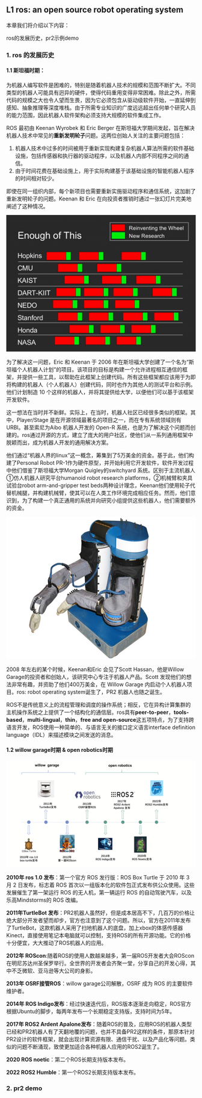 ## L1 ros: an open source robot operating system

本章我们将介绍以下内容：

ros的发展历史，pr2示例demo

### 1. ros 的发展历史

#### 1.1 斯坦福时期：

为机器人编写软件是困难的，特别是随着机器人技术的规模和范围不断扩大。不同类型的机器人可能具有迥异的硬件，使得代码重用变得非常困难。除此之外，所需代码的规模之大也令人望而生畏，因为它必须包含从驱动级软件开始，一直延伸到感知、抽象推理等深度堆栈。由于所需专业知识的广度远远超出任何单个研究人员的能力范围，因此机器人软件架构必须支持大规模的软件集成工作。

ROS 最初由 Keenan Wyrobek 和 Eric Berger 在斯坦福大学期间发起，旨在解决机器人技术中常见的**重新发明轮子**问题。这两位创始人关注的主要问题包括：

1. 机器人技术中过多的时间被用于重新实现构建复杂机器人算法所需的软件基础设施，包括传感器和执行器的驱动程序，以及机器人内部不同程序之间的通信。
2. 由于时间花费在基础设施上，用于实际构建基于该基础设施的智能机器人程序的时间相对较少。

即使在同一组织内部，每个新项目也需要重新实施驱动程序和通信系统，这加剧了重新发明轮子的问题。Keenan 和 Eric 在向投资者推销时通过一张幻灯片完美地阐述了这种情况。

![重造轮子](pic/reinventing_wheel.png)

为了解决这一问题，Eric 和 Keenan 于 2006 年在斯坦福大学创建了一个名为“斯坦福个人机器人计划”的项目。该项目的目标是构建一个允许进程相互通信的框架，并提供一些工具，以帮助在此框架上创建代码。所有这些框架都应该用于为即将构建的机器人（个人机器人）创建代码，同时也作为其他人的测试平台和示例。他们计划制造 10 个这样的机器人，并将其提供给大学，以便他们可以基于该框架开发软件。

这一想法在当时并不新鲜。实际上，在当时，机器人社区已经很多类似的框架。其中，Player/Stage 是在开源领域最著名的项目之一，而在专有系统领域则有 URBI。甚至索尼为Aibo 机器人开发的 Open-R 系统，也是为了解决这个问题而创建的。ros通过开源的方式，建立了庞大的用户社区，使他们从一系列通用框架中脱颖而出，成为机器人开发的通用解决方案。

他们通过“机器人界的linux”这一概念，筹集到了5万美金的资金。基于此，他们构建了Personal Robot PR-1作为硬件原型，并开始利用它开发软件，软件开发过程中他们借鉴了斯坦福大学Morgan Quigley的switchyard 系统。区别于主流机器人①仿人机器人研究平台humanoid robot research platforms，②机械臂和夹具试验台robot arm-and-gripper test beds两种设计理念，Keenan他们使用轮子代替机械腿，并构建机械臂，使其可以在人类工作环境完成相应任务。然而，他们意识到，为了构建一个真正通用的系统并向研究小组提供这些机器人，他们需要额外的资金。

![pr1机器人](pic/pr1.png)

2008 年左右的某个时候，Keenan和Eric 会见了Scott Hassan，他是Willow Garage的投资者和创始人，该研究中心专注于机器人产品。Scott 发现他们的想法非常有趣，并资助了他们400万美金，在 Willow Garage 内启动个人机器人项目。ros: robot operating system诞生了，PR2 机器人也随之诞生。

ROS不是传统意义上的流程管理和调度的操作系统；相反，它在异构计算集群的主机操作系统之上提供了一个结构化的通信层。ros具有**peer-to-peer**，**tools-based**，**multi-lingual**，**thin**，**free and open-source**这五项特点，为了支持跨语言开发，ROS使用一种简单的、与语言无关的接口定义语言interface definition language（IDL）来描述模块之间发送的消息。

#### 1.2 willow garage时期 & open robotics时期

![时间线](pic/history.png)

**2010年 ros 1.0 发布**：第一个官方 ROS 发行版：ROS Box Turtle 于 2010 年 3 月 2 日发布，标志着 ROS 首次以一组版本化的软件包正式发布供公众使用。这些发展催生了第一架运行 ROS 的无人机，第一辆运行 ROS 的自动驾驶汽车，以及乐高Mindstorms的 ROS 改编。

**2011年TurtleBot 发布**：PR2机器人虽然好，但是成本居高不下，几百万的价格让绝大部分开发者望而却步，官方也注意到了这个问题。所以，官方在2011年发布了TurtleBot，这款机器人采用了扫地机器人的底盘，加上xbox的体感传感器Kinect，直接使用笔记本电脑就可以控制，支持ROS的所有开源功能。它的价格十分便宜，大大推动了ROS机器人的应用。

**2012年 ROScon**:随着ROS的使用人数越来越多，第一届ROS开发者大会ROScon在明尼苏达州圣保罗举行。全世界的开发者会齐聚一堂，分享自己的开发心得，其中不乏微软、亚马逊等大公司的身影。

**2013年 OSRF接管ROS**：willow garage公司解散，OSRF 成为 ROS 的主要软件维护者。

**2014年 ROS Indigo发布**：经过快速迭代后，ROS版本逐渐走向稳定，ROS官方根据Ubuntu的脚步，每两年发布一个长期稳定支持版，支持时间为5年。

**2017年 ROS2 Ardent Apalone发布**：随着ROS的普及，应用ROS的机器人类型已经和PR2机器人有了天翻地覆的问题，也并不具备PR2这样的条件，那原本针对PR2设计的软件框架，就会出现计算资源有限、通信干扰、以及产品化等问题。类似的问题不断涌现，致使更加适合各种机器人应用的ROS2诞生了。

**2020 ROS noetic**：第二个ROS长期支持版本发布。

**2022 ROS2 Humble**：第一个ROS2长期支持版本发布。



### 2. pr2 demo
